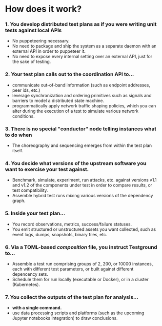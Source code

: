 # How does it work?

### 1. **You develop distributed test plans as if you were writing unit tests against local APIs**

* No puppeteering necessary.
* No need to package and ship the system as a separate daemon with an external API in order to puppeteer it.
* No need to expose every internal setting over an external API, just for the sake of testing.

### **2. Your test plan calls out to the coordination API to...**

* communicate out-of-band information \(such as endpoint addresses, peer ids, etc.\)
* leverage synchronization and ordering primitives such as signals and barriers to model a distributed state machine.
* programmatically apply network traffic shaping policies, which you can alter during the execution of a test to simulate various network conditions.

### **3. There is no special "conductor" node telling instances what to do when**

* The choreography and sequencing emerges from within the test plan itself.

### **4. You decide what versions of the upstream software you want to exercise your test against.**

* Benchmark, simulate, experiment, run attacks, etc. against versions v1.1 and v1.2 of the components under test in order to compare results, or test compatibility.
* Assemble hybrid test runs mixing various versions of the dependency graph.

### **5. Inside your test plan...**

* You record observations, metrics, success/failure statuses.
* You emit structured or unstructured assets you want collected, such as event logs, dumps, snapshots, binary files, etc.

### **6. Via a TOML-based** _**composition**_ **file, you instruct Testground to...**

* Assemble a test run comprising groups of 2, 200, or 10000 instances, each with different test parameters, or built against different depencency sets.
* Schedule them for run locally \(executable or Docker\), or in a cluster \(Kubernetes\).

### **7. You collect the outputs of the test plan for analysis...**

* **with a single command.** 
* use data processing scripts and platforms \(such as the upcoming Jupyter notebooks integration\) to draw conclusions.

